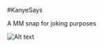 #KanyeSays

A MM snap for joking purposes 

![Alt text](MM_Snap/images/example.jpeg?raw=true "example")

